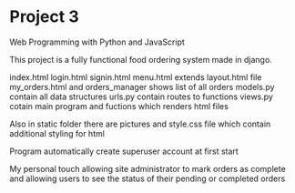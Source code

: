 # Project 3

Web Programming with Python and JavaScript

This project is a fully functional food ordering system made in django.


index.html login.html signin.html menu.html extends layout.html file 
my_orders.html and orders_manager shows list of all orders
models.py contain all data structures
urls.py contain routes to functions
views.py cotain main program and fuctions which renders html files

Also in static folder there are pictures and style.css file which contain additional styling for html 

Program automatically create superuser account at first start

My personal touch allowing site administrator to mark orders as complete and allowing users to see the status of their pending or completed orders
